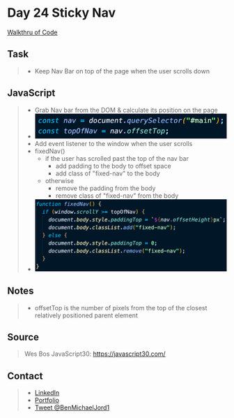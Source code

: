 # Day 24 Sticky Nav

[Walkthru of Code](add.url.here)

## Task

> - Keep Nav Bar on top of the page when the user scrolls down

## JavaScript

> - Grab Nav bar from the DOM & calculate its position on the page
> - ![nav bar variables](images/nav.png)
> - Add event listener to the window when the user scrolls
> - fixedNav()
>   - if the user has scrolled past the top of the nav bar
>     - add padding to the body to offset space
>     - add class of "fixed-nav" to the body
>   - otherwise
>     - remove the padding from the body
>     - remove class of "fixed-nav" from the body
> - ![fixed nav function](images/function.png)

## Notes

> - offsetTop is the number of pixels from the top of the closest relatively positioned parent element

## Source

> Wes Bos JavaScript30: https://javascript30.com/

## Contact

> - [LinkedIn](https://www.linkedin.com/in/benjamin-alt-higginbotham/)
> - [Portfolio](https://higginbotham.fun)
> - [Tweet @BenMichaelJord1](https://twitter.com/BenMichaelJord1)
